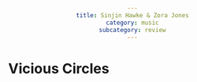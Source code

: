 ```yaml
---
title: Sinjin Hawke & Zora Jones
category: music
subcategory: review
---
```


<style>
div {
    text-align: center;}
.left {
    margin-left: -1900px;
    margin-bottom: -1200px;
    opacity: 0.8;
}
.right {
    margin-right: -1450px;
    margin-top: -50px;
    margin-bottom: -700px;
    opacity: 0.8;

}
</style>

# Vicious Circles
<div>
<div>
  <img class="left" 
src="https://www.elquintobeatle.com/wp-content/uploads/2019/04/sinjin-hawke-zora-jones-2019-1-1068x854.jpg"
  style="width:100%;">
</div>
<div>
<img class="right"
src="https://imgur.com/Jixt617.jpg"
style="width:55%;">
</div>
</div>
La colaboración entre la austriaca Zora Jones y el canadiense-estadounidense Sinjin Hawke recopila, en sus 18 minutos de duración, una épica de sintetizadores contrapuestos y voces electrónicamente manipuladas, las cuales, en convergencia hacia el *drop* característico de Zora Jones (que en realidad presta bastante de las decisiones de producción del colectivo argentino AGVA, en específico de [EL PLVYBXY](https://soundcloud.com/plvybxy){:target="_blank"}), crean una atmósfera de constante tensión.

El álbum abre con **Vicious Circles**: unas voces (o sintetizadores?) se encuentran cómodas en su lugar dentro de la bastante organizada percusión, solo para ser despotricadas por un trombón intenso (el cual me hace acordar un poco a [TNGHT](https://www.youtube.com/watch?v=6HzyUHxmkg0){:target="_blank"}) y unas voces descolocadas
Las influencias de Sinjin Hawke son, en mi opinión, bastante evidentes, en específico el sonido de trombones y trompetas en el *buildup* de un gran número de canciones, y el silencio como un elemento que contribuye a la construcción de la tensión. Pero el juego polifónico de voces de Zora Jones toma un rol el cual, aunque protagónico, deja respirar los subbajos que tejen las canciones por lo bajo. Por ejemplo en *God*, cuyas voces, las cuales parecen sacadas de una iglesia católica, sirven como prefacio a la inquieta e (intencionalmente) incomprensible voz de Zora Jones; en paralelo, los rembombantes y cilíndricos sintetizadores, junto a la percusión tropical, dan forma a lo que, en momentos, es la guia de la canción, y en otros, no es más que un elemento ahogado de la produción. La estructura de **Source of Conflict**, por otro lado, es bastante sencilla. Aca brilla más la épica de sintetizadores que mencionaba al inicio, la cual, en tándem con la asincopada percusión, crea unos (dos, para ser preciso) *drops* increíbles.


Donde creo que el álbum carece un poco es en la parte del medio. *Lurk 101* es interesante en cuanto a sus texturas, pero creo que, al tener una estructura tan rígida, el espacio de evolución y desarrollo de las mismas es bastante limitado. Lo mismo aplica para *Baby Boy Sosa* y su preludio **Solace (Interlude)**, aunque creo que en este caso la amalgama de voces contribuye bastante.

La canción final me parece un cierre maravilloso a este álbum/EP (ni idea de lo que sea formalmente): **And You Were One** es una canción super linda y wholesome, que por alguna razón me llena de esperanza. Es como un abrazo después de un rave del que no te acuerdas ni cómo regresaste. Me parece creativo cómo Jones y Hawke suben la frecuencia del subbajo, como si este quisiera purificarse y ascender al reino de las altas frecuencias dominado por la disonante voz de Zora Jones, y por tanto, en parte, juega el doble rol de percusión y melodía. Una entrega interesante y que contribuye al escenario de

<div>
<b>electrónica / glitch pop / hip hop experimental  UK Garage</b>
 </div>
<br/><br/>

 Que alguna vez, de manera directa e/o indirecta, fundó [Burial](https://www.youtube.com/watch?v=E2qLD9c3Gq4) y cuyos legados están siedo manipulados, estirados, y distorsionados por artistas como Igloghost, Kai Whiston, y, evidentemente, Jones y Hawke.
<iframe width="100%" height="300" scrolling="no" frameborder="no" allow="autoplay" src="https://w.soundcloud.com/player/?url=https%3A//api.soundcloud.com/tracks/480787533&color=%23b9876a&auto_play=false&hide_related=false&show_comments=true&show_user=true&show_reposts=false&show_teaser=true&visual=true"></iframe><div style="font-size: 10px; color: #cccccc;line-break: anywhere;word-break: normal;overflow: hidden;white-space: nowrap;text-overflow: ellipsis; font-family: Interstate,Lucida Grande,Lucida Sans Unicode,Lucida Sans,Garuda,Verdana,Tahoma,sans-serif;font-weight: 100;"><a href="https://soundcloud.com/zora-jones" title="Zora Jones" target="_blank" style="color: #cccccc; text-decoration: none;">Zora Jones</a> · <a href="https://soundcloud.com/zora-jones/and-you-were-one-sinjin-hawke" title="And You Were One - Sinjin Hawke &amp; Zora Jones" target="_blank" style="color: #cccccc; text-decoration: none;">And You Were One - Sinjin Hawke &amp; Zora Jones</a></div>

